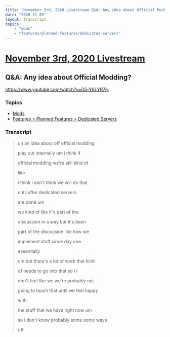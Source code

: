```yaml
---
title: "November 3rd, 2020 Livestream Q&A: Any idea about Official Modding?"
date: "2020-11-03"
layout: transcript
topics:
    - "mods"
    - "features/planned-features/dedicated-servers"
---
```

# [November 3rd, 2020 Livestream](../2020-11-03.md)
## Q&A: Any idea about Official Modding?
https://www.youtube.com/watch?v=D5-Y6LYR7jk

### Topics
* [Mods](../topics/mods.md)
* [Features > Planned Features > Dedicated Servers](../topics/features/planned-features/dedicated-servers.md)

### Transcript

> uh an idea about off official modding
> 
> play out internally um i think if
> 
> official modding we're still kind of
> 
> like
> 
> i think i don't think we will do that
> 
> until after dedicated servers
> 
> are done um
> 
> we kind of like it's part of the
> 
> discussion in a way but it's been
> 
> part of the discussion like how we
> 
> implement stuff since day one
> 
> essentially
> 
> um but there's a lot of work that kind
> 
> of needs to go into that so i i
> 
> don't feel like we we're probably not
> 
> going to touch that until we feel happy
> 
> with
> 
> the stuff that we have right now um
> 
> so i don't know probably some some ways
> 
> off
> 
